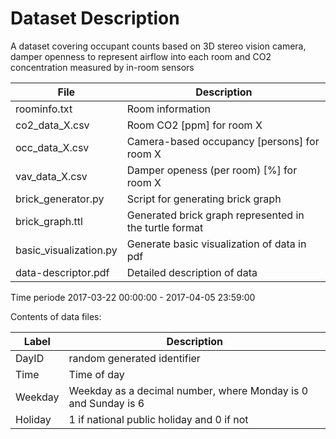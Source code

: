 # Dataset Description

A dataset covering occupant counts based on 3D stereo vision camera, damper openness to represent airflow into each room and CO2 concentration measured by in-room sensors

| File              | Description |
|---|---|
|roominfo.txt       | Room information |
|co2_data_X.csv     | Room CO2 [ppm] for room X |
|occ_data_X.csv 	| Camera-based occupancy [persons] for room X |
|vav_data_X.csv     | Damper openess (per room) [%] for room X |
|brick_generator.py | Script for generating brick graph |
|brick_graph.ttl    | Generated brick graph represented in the turtle format |
|basic_visualization.py    | Generate basic visualization of data in pdf |
|data-descriptor.pdf | Detailed description of data |

Time periode 2017-03-22 00:00:00 - 2017-04-05 23:59:00

Contents of data files:

| Label | Description |
| --- | --- |
| DayID | random generated identifier |
| Time | Time of day |
| Weekday | Weekday as a decimal number, where Monday is 0 and Sunday is 6 |
| Holiday | 1 if national public holiday and 0 if not |

